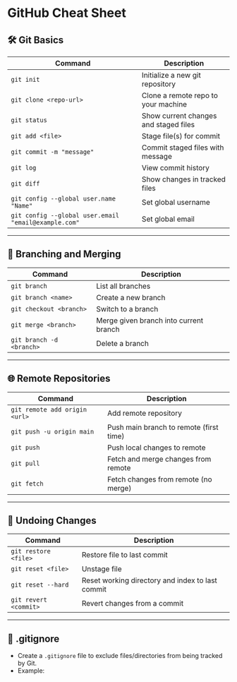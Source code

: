# GitHub Cheat Sheet

## 🛠️ Git Basics

| Command | Description |
|---------|-------------|
| `git init` | Initialize a new git repository |
| `git clone <repo-url>` | Clone a remote repo to your machine |
| `git status` | Show current changes and staged files |
| `git add <file>` | Stage file(s) for commit |
| `git commit -m "message"` | Commit staged files with message |
| `git log` | View commit history |
| `git diff` | Show changes in tracked files |
| `git config --global user.name "Name"` | Set global username |
| `git config --global user.email "email@example.com"` | Set global email |

---

## 🔀 Branching and Merging

| Command | Description |
|---------|-------------|
| `git branch` | List all branches |
| `git branch <name>` | Create a new branch |
| `git checkout <branch>` | Switch to a branch |
| `git merge <branch>` | Merge given branch into current branch |
| `git branch -d <branch>` | Delete a branch |

---

## 🌐 Remote Repositories

| Command | Description |
|---------|-------------|
| `git remote add origin <url>` | Add remote repository |
| `git push -u origin main` | Push main branch to remote (first time) |
| `git push` | Push local changes to remote |
| `git pull` | Fetch and merge changes from remote |
| `git fetch` | Fetch changes from remote (no merge) |

---

## 🧹 Undoing Changes

| Command | Description |
|---------|-------------|
| `git restore <file>` | Restore file to last commit |
| `git reset <file>` | Unstage file |
| `git reset --hard` | Reset working directory and index to last commit |
| `git revert <commit>` | Revert changes from a commit |

---

## 📁 .gitignore

- Create a `.gitignore` file to exclude files/directories from being tracked by Git.
- Example:
